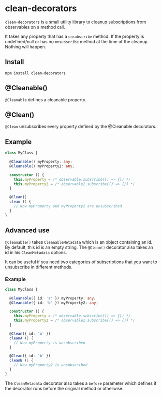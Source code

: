 # clean-decorators

`clean-decorators` is a small utility library to cleanup subscriptions from observables on a method call.

It takes any property that has a `unsubscribe` method. If the property is undefined/null or has no `unsubscribe` method at the time 
of the cleanup. Nothing will happen.

## Install

```
npm install clean-decorators 
```

## @Cleanable()

`@Cleanable` defines a cleanable property.

## @Clean()

`@Clean` unsubscribes every property defined by the @Cleanable decorators.

## Example

```typescript
class MyClass {

  @Cleanable() myProperty: any;
  @Cleanable() myProperty2: any;

  constructor () {
    this.myProperty = /* observable.subscribe(() => {}) */
    this.myProperty2 = /* observable2.subscribe(() => {}) */
  }

  @Clean()
  clean () {
    // Now myProperty and myProperty2 are unsubscribed
  }
}
```

## Advanced use

`@Cleanable()` takes `CleanableMetadata` which is an object containing an id. By default, this id is an empty string.
The `@Clean()` decorator also takes an id in his `CleanMetadata` options.

It can be useful if you need two categories of subscriptions that you want to unsubscribe in different methods.

### Example

```typescript
class MyClass {

  @Cleanable({ id: 'a' }) myProperty: any;
  @Cleanable({ id: 'b' }) myProperty2: any;

  constructor () {
    this.myProperty = /* observable.subscribe(() => {}) */
    this.myProperty2 = /* observable2.subscribe(() => {}) */
  }

  @Clean({ id: 'a' })
  cleanA () {
    // Now myProperty is unsubscribed
  }

  @Clean({ id: 'b' })
  cleanB () {
    // Now myProperty2 is unsubscribed
  }
}
```

The `CleanMetadata` decorator also takes a `before` parameter which defines if the decorator runs before the original method or otherwise.
